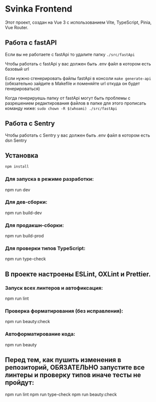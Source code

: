# Svinka Frontend

Этот проект, создан на Vue 3 с использованием Vite, TypeScript, Pinia, Vue Router.

## Работа с fastAPI
Если вы не работаете с fastApi то удалите папку `./src/fastApi`

Чтобы работать с fastApi у вас должен быть .env файл в котором есть базовый url

Если нужно сгенерировать файлы fastApi в консоли `make generate-api`
(обязательно зайдите в Makefile и поменяйте url откуда он будет генерироваться)

Когда генерируешь папку от fastApi могут быть проблемы с разрешением редактирования файлов в папке
для этого прописать команду ниже:
`sudo chown -R $(whoami) ./src/fastApi`

## Работа с Sentry
Чтобы работать с Sentry у вас должен быть .env файл в котором есть dsn Sentry

## Установка

```bash
npm install
```
### Для запуска в режиме разработки:
npm run dev

### Для дев-сборки:
npm run build-dev

### Для продакшн-сборки:
npm run build-prod

### Для проверки типов TypeScript:
npm run type-check

## В проекте настроены ESLint, OXLint и Prettier.

### Запуск всех линтеров и автофиксация:
npm run lint

### Проверка форматирования (без исправления):
npm run beauty:check

### Автоформатирование кода:
npm run beauty

## Перед тем, как пушить изменения в репозиторий, ОБЯЗАТЕЛЬНО запустите все линтеры и проверку типов иначе тесты не пройдут:
npm run lint
npm run type-check
npm run beauty:check
